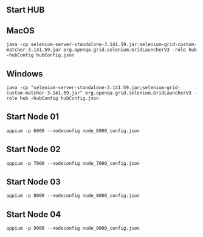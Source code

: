 ## Start HUB

## MacOS
```
java -cp selenium-server-standalone-3.141.59.jar:selenium-grid-custom-matcher-3.141.59.jar org.openqa.grid.selenium.GridLauncherV3 -role hub -hubConfig hubConfig.json
```

## Windows
```
java -cp "selenium-server-standalone-3.141.59.jar;selenium-grid-custom-matcher-3.141.59.jar" org.openqa.grid.selenium.GridLauncherV3 -role hub -hubConfig hubConfig.json
```

## Start Node 01
```
appium -p 6000 --nodeconfig node_6000_config.json
```

## Start Node 02
```
appium -p 7000 --nodeconfig node_7000_config.json
```

## Start Node 03
```
appium -p 8000 --nodeconfig node_8000_config.json
```

## Start Node 04
```
appium -p 9000 --nodeconfig node_9000_config.json
```